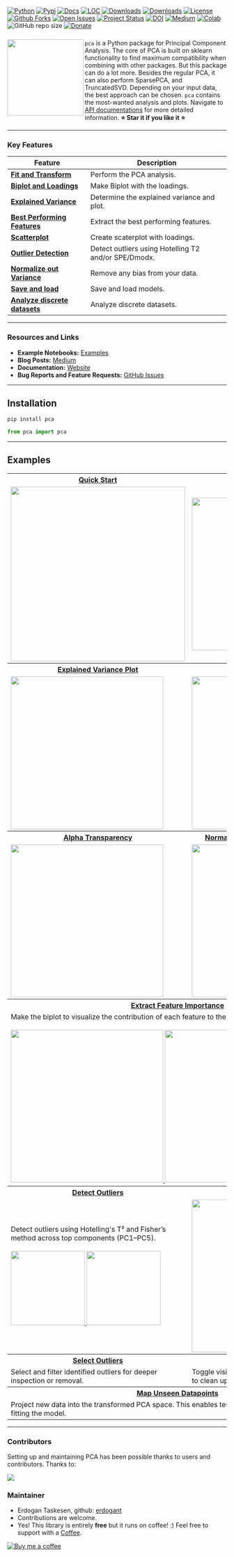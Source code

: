 [![Python](https://img.shields.io/pypi/pyversions/pca)](https://img.shields.io/pypi/pyversions/pca)
[![Pypi](https://img.shields.io/pypi/v/pca)](https://pypi.org/project/pca/)
[![Docs](https://img.shields.io/badge/Sphinx-Docs-Green)](https://erdogant.github.io/pca/)
[![LOC](https://sloc.xyz/github/erdogant/pca/?category=code)](https://github.com/erdogant/pca/)
[![Downloads](https://static.pepy.tech/personalized-badge/pca?period=month&units=international_system&left_color=grey&right_color=brightgreen&left_text=PyPI%20downloads/month)](https://pepy.tech/project/pca)
[![Downloads](https://static.pepy.tech/personalized-badge/pca?period=total&units=international_system&left_color=grey&right_color=brightgreen&left_text=Downloads)](https://pepy.tech/project/pca)
[![License](https://img.shields.io/badge/license-MIT-green.svg)](https://github.com/erdogant/pca/blob/master/LICENSE)
[![Github Forks](https://img.shields.io/github/forks/erdogant/pca.svg)](https://github.com/erdogant/pca/network)
[![Open Issues](https://img.shields.io/github/issues/erdogant/pca.svg)](https://github.com/erdogant/pca/issues)
[![Project Status](http://www.repostatus.org/badges/latest/active.svg)](http://www.repostatus.org/#active)
[![DOI](https://zenodo.org/badge/233232884.svg)](https://zenodo.org/badge/latestdoi/233232884)
[![Medium](https://img.shields.io/badge/Medium-Blog-black)](https://towardsdatascience.com/what-are-pca-loadings-and-biplots-9a7897f2e559)
[![Colab](https://colab.research.google.com/assets/colab-badge.svg?logo=github%20sponsors)](https://erdogant.github.io/pca/pages/html/Documentation.html#colab-notebook)
![GitHub repo size](https://img.shields.io/github/repo-size/erdogant/pca)
[![Donate](https://img.shields.io/badge/Support%20this%20project-grey.svg?logo=github%20sponsors)](https://erdogant.github.io/pca/pages/html/Documentation.html#)

### 

<div>

<a href="https://erdogant.github.io/pca/"><img src="https://github.com/erdogant/pca/blob/master/docs/figs/iris_density.png" width="175" align="left" /></a>
``pca`` is a Python package for Principal Component Analysis. The core of PCA is built on sklearn functionality to find maximum compatibility when combining with other packages.
But this package can do a lot more. Besides the regular PCA, it can also perform SparsePCA, and TruncatedSVD. Depending on your input data, the best approach can be chosen.
``pca`` contains the most-wanted analysis and plots. Navigate to [API documentations](https://erdogant.github.io/pca/) for more detailed information. **⭐️ Star it if you like it ⭐️**
</div>

---


### Key Features

| Feature | Description |
|--------|-------------|
| [**Fit and Transform**](https://erdogant.github.io/pca/pages/html/Algorithm.html) | Perform the PCA analysis. |
| [**Biplot and Loadings**](https://erdogant.github.io/pca/pages/html/Plots.html#biplot) | Make Biplot with the loadings. |
| [**Explained Variance**](https://erdogant.github.io/pca/pages/html/Plots.html#explained-variance-plot) | Determine the explained variance and plot. |
| [**Best Performing Features**](https://erdogant.github.io/pca/pages/html/Algorithm.html#best-performing-features) | Extract the best performing features. |
| [**Scatterplot**](https://erdogant.github.io/pca/pages/html/Plots.html#scatter-plot) | Create scaterplot with loadings. |
| [**Outlier Detection**](https://erdogant.github.io/pca/pages/html/Outlier%20detection.html) | Detect outliers using Hotelling T2 and/or SPE/Dmodx. |
| [**Normalize out Variance**](https://erdogant.github.io/pca/pages/html/Examples.html#normalizing-out-pcs) | Remove any bias from your data. |
| [**Save and load**](https://erdogant.github.io/pca/pages/html/save.html) | Save and load models. |
| [**Analyze discrete datasets**](https://erdogant.github.io/pca/pages/html/Examples.html#analyzing-discrete-datasets) | Analyze discrete datasets. |



---

### Resources and Links
- **Example Notebooks:** [Examples](https://erdogant.github.io/pca/pages/html/Documentation.html#colab-notebook)
- **Blog Posts:** [Medium](https://erdogant.medium.com/)
- **Documentation:** [Website](https://erdogant.github.io/pca)
- **Bug Reports and Feature Requests:** [GitHub Issues](https://github.com/erdogant/pca/issues)

---


## Installation

```bash
pip install pca
```


```python
from pca import pca
```

---
## Examples

<table style="width:100%">

  <!-- Row 1 -->
  <tr>
    <th><a href="https://erdogant.github.io/pca/pages/html/Examples.html">Quick Start</a></th>
    <th><a href="https://erdogant.github.io/pca/pages/html/Plots.html#biplot">Make Biplot</a></th>
  </tr>
  <tr>
    <td align="left">
      <a href="https://erdogant.github.io/pca/pages/html/Examples.html">
        <img src="https://github.com/erdogant/pca/blob/master/docs/figs/fig_scatter.png?raw=true" width="400" />
      </a>
    </td>
    <td align="left">
      <a href="https://erdogant.github.io/pca/pages/html/Plots.html#biplot">
        <img src="https://github.com/erdogant/pca/blob/master/docs/figs/custom_example_2.png?raw=true" width="350" />
      </a>
    </td>
  </tr>

  <!-- Row 2 -->
  <tr>
    <th><a href="https://erdogant.github.io/pca/pages/html/Plots.html#explained-variance-plot">Explained Variance Plot</a></th>
    <th><a href="https://erdogant.github.io/pca/pages/html/Plots.html#d-plots">3D Plots</a></th>
  </tr>
  <tr>
    <td align="left">
      <a href="https://erdogant.github.io/pca/pages/html/Plots.html#explained-variance-plot">
        <img src="https://github.com/erdogant/pca/blob/master/docs/figs/fig_plot.png" width="350" />
      </a>
    </td>
    <td align="left">
      <a href="https://erdogant.github.io/pca/pages/html/Plots.html#d-plots">
        <img src="https://github.com/erdogant/pca/blob/master/docs/figs/iris_3d_density.png" width="350" />
      </a>
    </td>
  </tr>

  <!-- Row 3 -->
  <tr>
    <th><a href="https://erdogant.github.io/pca/pages/html/Plots.html#alpha-transparency">Alpha Transparency</a></th>
    <th><a href="https://erdogant.github.io/pca/pages/html/Algorithm.html#normalizing-out-pcs">Normalize Out Principal Components</a></th>
  </tr>
  <tr>
    <td align="left">
      <a href="https://erdogant.github.io/pca/pages/html/Plots.html#alpha-transparency">
        <img src="https://github.com/erdogant/pca/blob/master/docs/figs/fig_scatter.png" width="350" />
      </a>
    </td>
    <td align="left">
      <a href="https://erdogant.github.io/pca/pages/html/Algorithm.html#normalizing-out-pcs">
        <img src="https://i.stack.imgur.com/Wb1rN.png" width="350" />
      </a>
    </td>
  </tr>

  <!-- Row 4: Feature Importance -->
  <tr>
    <th colspan="2"><a href="https://erdogant.github.io/pca/pages/html/Examples.html#feature-importance">Extract Feature Importance</a></th>
  </tr>
  <tr>
    <td colspan="2">
      Make the biplot to visualize the contribution of each feature to the principal components.
      <br/><br/>
      <a href="https://i.stack.imgur.com/V6BYZ.png">
        <img src="https://i.stack.imgur.com/V6BYZ.png" width="350" />
      </a>
      <a href="https://i.stack.imgur.com/831NF.png">
        <img src="https://i.stack.imgur.com/831NF.png" width="350" />
      </a>
    </td>
  </tr>

  <!-- Row 5 -->
  <tr>
    <th><a href="https://erdogant.github.io/pca/pages/html/Outlier%20detection.html">Detect Outliers</a></th>
    <th><a href="https://erdogant.github.io/pca/pages/html/Plots.html#biplot-only-arrows">Show Only Loadings</a></th>
  </tr>
  <tr>
    <td align="left">
      Detect outliers using Hotelling's T² and Fisher’s method across top components (PC1–PC5).
      <br/><br/>
      <a href="https://erdogant.github.io/pca/pages/html/Outlier%20detection.html">
        <img src="https://github.com/erdogant/pca/blob/master/docs/figs/outliers_biplot_spe_hot.png" width="170" />
        <img src="https://github.com/erdogant/pca/blob/master/docs/figs/outliers_biplot3d.png" width="170" />
      </a>
    </td>
    <td align="left">
      <a href="https://erdogant.github.io/pca/pages/html/Plots.html#biplot-only-arrows">
        <img src="https://github.com/erdogant/pca/blob/master/docs/figs/biplot_only_directions.png" width="350" />
      </a>
    </td>
  </tr>

  <!-- Row 6 -->
  <tr>
    <th><a href="https://erdogant.github.io/pca/pages/html/Outlier%20detection.html#selection-of-the-outliers">Select Outliers</a></th>
    <th><a href="https://erdogant.github.io/pca/pages/html/Plots.html#toggle-visible-status">Toggle Visibility</a></th>
  </tr>
  <tr>
    <td align="left">
      Select and filter identified outliers for deeper inspection or removal.
    </td>
    <td align="left">
      Toggle visibility of samples and components to clean up visualizations.
    </td>
  </tr>

  <!-- Row 7 -->
  <tr>
    <th colspan="2"><a href="https://erdogant.github.io/pca/pages/html/Examples.html#map-unseen-datapoints-into-fitted-space">Map Unseen Datapoints</a></th>
  </tr>
  <tr>
    <td colspan="2">
      Project new data into the transformed PCA space. This enables testing new observations without re-fitting the model.
    </td>
  </tr>

</table>

---

### Contributors
Setting up and maintaining PCA has been possible thanks to users and contributors. Thanks to:

<p align="left">
  <a href="https://github.com/erdogant/pca/graphs/contributors">
  <img src="https://contrib.rocks/image?repo=erdogant/pca" />
  </a>
</p>

### Maintainer
* Erdogan Taskesen, github: [erdogant](https://github.com/erdogant)
* Contributions are welcome.
* Yes! This library is entirely **free** but it runs on coffee! :) Feel free to support with a <a href="https://erdogant.github.io/donate/?currency=USD&amount=5">Coffee</a>.

[![Buy me a coffee](https://img.buymeacoffee.com/button-api/?text=Buy+me+a+coffee&emoji=&slug=erdogant&button_colour=FFDD00&font_colour=000000&font_family=Cookie&outline_colour=000000&coffee_colour=ffffff)](https://www.buymeacoffee.com/erdogant)
